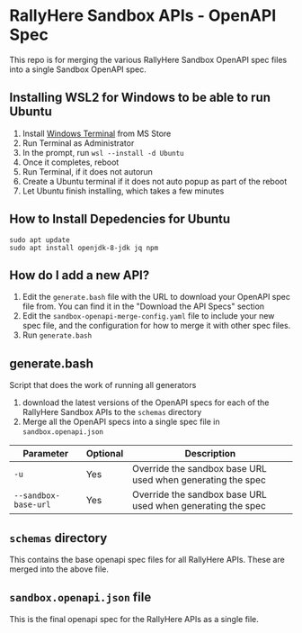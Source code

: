 # RallyHere Sandbox APIs - OpenAPI Spec

This repo is for merging the various RallyHere Sandbox OpenAPI spec files into a single Sandbox OpenAPI spec.

## Installing WSL2 for Windows to be able to run Ubuntu
1. Install [Windows Terminal](https://apps.microsoft.com/store/detail/windows-terminal/9N0DX20HK701?hl=en-us&gl=us&rtc=1) from MS Store
2. Run Terminal as Administrator
3. In the prompt, run `wsl --install -d Ubuntu`
4. Once it completes, reboot
5. Run Terminal, if it does not autorun
6. Create a Ubuntu terminal if it does not auto popup as part of the reboot
7. Let Ubuntu finish installing, which takes a few minutes

## How to Install Depedencies for Ubuntu
```
sudo apt update
sudo apt install openjdk-8-jdk jq npm
```

## How do I add a new API?
1. Edit the `generate.bash` file with the URL to download your OpenAPI spec file from.  You can find it in the "Download the API Specs" section
2. Edit the `sandbox-openapi-merge-config.yaml` file to include your new spec file, and the configuration for how to merge it with other spec files.
3. Run `generate.bash`

## generate.bash

Script that does the work of running all generators
1. download the latest versions of the OpenAPI specs for each of the RallyHere Sandbox APIs to the `schemas` directory
2. Merge all the OpenAPI specs into a single spec file in `sandbox.openapi.json`

| Parameter | Optional | Description |
| ---- | --- | --- |
| `-u` | Yes | Override the sandbox base URL used when generating the spec |
|  `--sandbox-base-url` | Yes | Override the sandbox base URL used when generating the spec |

## `schemas` directory

This contains the base openapi spec files for all RallyHere APIs.  These are merged into the above file.

## `sandbox.openapi.json` file

This is the final openapi spec for the RallyHere APIs as a single file.

